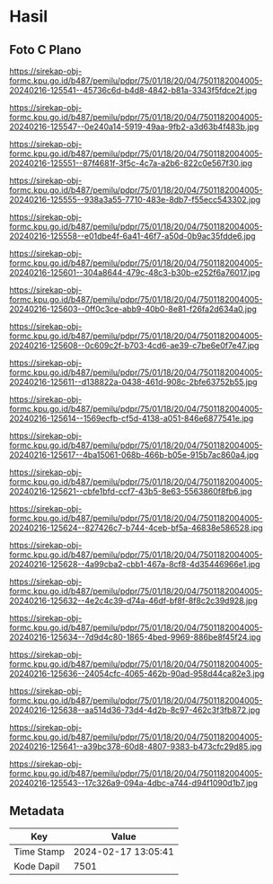 # Hasil

## Foto C Plano

https://sirekap-obj-formc.kpu.go.id/b487/pemilu/pdpr/75/01/18/20/04/7501182004005-20240216-125541--45736c6d-b4d8-4842-b81a-3343f5fdce2f.jpg

https://sirekap-obj-formc.kpu.go.id/b487/pemilu/pdpr/75/01/18/20/04/7501182004005-20240216-125547--0e240a14-5919-49aa-9fb2-a3d63b4f483b.jpg

https://sirekap-obj-formc.kpu.go.id/b487/pemilu/pdpr/75/01/18/20/04/7501182004005-20240216-125551--87f4681f-3f5c-4c7a-a2b6-822c0e567f30.jpg

https://sirekap-obj-formc.kpu.go.id/b487/pemilu/pdpr/75/01/18/20/04/7501182004005-20240216-125555--938a3a55-7710-483e-8db7-f55ecc543302.jpg

https://sirekap-obj-formc.kpu.go.id/b487/pemilu/pdpr/75/01/18/20/04/7501182004005-20240216-125558--e01dbe4f-6a41-46f7-a50d-0b9ac35fdde6.jpg

https://sirekap-obj-formc.kpu.go.id/b487/pemilu/pdpr/75/01/18/20/04/7501182004005-20240216-125601--304a8644-479c-48c3-b30b-e252f6a76017.jpg

https://sirekap-obj-formc.kpu.go.id/b487/pemilu/pdpr/75/01/18/20/04/7501182004005-20240216-125603--0ff0c3ce-abb9-40b0-8e81-f26fa2d634a0.jpg

https://sirekap-obj-formc.kpu.go.id/b487/pemilu/pdpr/75/01/18/20/04/7501182004005-20240216-125608--0c609c2f-b703-4cd6-ae39-c7be6e0f7e47.jpg

https://sirekap-obj-formc.kpu.go.id/b487/pemilu/pdpr/75/01/18/20/04/7501182004005-20240216-125611--d138822a-0438-461d-908c-2bfe63752b55.jpg

https://sirekap-obj-formc.kpu.go.id/b487/pemilu/pdpr/75/01/18/20/04/7501182004005-20240216-125614--1569ecfb-cf5d-4138-a051-846e6877541e.jpg

https://sirekap-obj-formc.kpu.go.id/b487/pemilu/pdpr/75/01/18/20/04/7501182004005-20240216-125617--4ba15061-068b-466b-b05e-915b7ac860a4.jpg

https://sirekap-obj-formc.kpu.go.id/b487/pemilu/pdpr/75/01/18/20/04/7501182004005-20240216-125621--cbfe1bfd-ccf7-43b5-8e63-5563860f8fb6.jpg

https://sirekap-obj-formc.kpu.go.id/b487/pemilu/pdpr/75/01/18/20/04/7501182004005-20240216-125624--827426c7-b744-4ceb-bf5a-46838e586528.jpg

https://sirekap-obj-formc.kpu.go.id/b487/pemilu/pdpr/75/01/18/20/04/7501182004005-20240216-125628--4a99cba2-cbb1-467a-8cf8-4d35446966e1.jpg

https://sirekap-obj-formc.kpu.go.id/b487/pemilu/pdpr/75/01/18/20/04/7501182004005-20240216-125632--4e2c4c39-d74a-46df-bf8f-8f8c2c39d928.jpg

https://sirekap-obj-formc.kpu.go.id/b487/pemilu/pdpr/75/01/18/20/04/7501182004005-20240216-125634--7d9d4c80-1865-4bed-9969-886be8f45f24.jpg

https://sirekap-obj-formc.kpu.go.id/b487/pemilu/pdpr/75/01/18/20/04/7501182004005-20240216-125636--24054cfc-4065-462b-90ad-958d44ca82e3.jpg

https://sirekap-obj-formc.kpu.go.id/b487/pemilu/pdpr/75/01/18/20/04/7501182004005-20240216-125638--aa514d36-73d4-4d2b-8c97-462c3f3fb872.jpg

https://sirekap-obj-formc.kpu.go.id/b487/pemilu/pdpr/75/01/18/20/04/7501182004005-20240216-125641--a39bc378-60d8-4807-9383-b473cfc29d85.jpg

https://sirekap-obj-formc.kpu.go.id/b487/pemilu/pdpr/75/01/18/20/04/7501182004005-20240216-125543--17c326a9-094a-4dbc-a744-d94f1090d1b7.jpg


## Metadata

| Key        | Value               |
| ---------- | ------------------- |
| Time Stamp | 2024-02-17 13:05:41 |
| Kode Dapil | 7501                |



